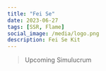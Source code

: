 ```yaml
---
title: "Fei Se"
date: 2023-06-27
tags: [SSR, Flame]
social_image: /media/logo.png
description: Fei Se Kit
---
```


>Upcoming Simulucrum 